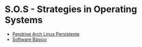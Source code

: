 # S.O.S - Strategies in Operating Systems

- [Pendrive Arch Linux Persistente](https://github.com/regis-amaral/S.O.S./wiki/Pendrive-com-Arch-Linux-Persistente)
- [Software Básico](https://github.com/regis-amaral/S.O.S./blob/main/readme/basic-softwares.md)
